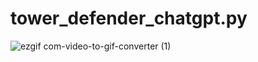 # tower_defender_chatgpt.py  
![ezgif com-video-to-gif-converter (1)](https://github.com/pondahai/tower_defender_chatgpt.py/assets/7918732/86e79b42-c313-4100-809a-6d3043a5ac89)
